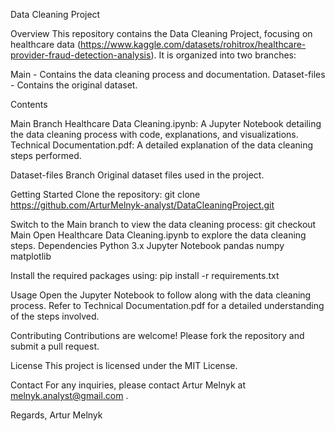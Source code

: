 Data Cleaning Project

Overview
This repository contains the Data Cleaning Project, focusing on healthcare data (https://www.kaggle.com/datasets/rohitrox/healthcare-provider-fraud-detection-analysis). It is organized into two branches:

Main - Contains the data cleaning process and documentation.
Dataset-files - Contains the original dataset.

Contents

Main Branch
Healthcare Data Cleaning.ipynb: A Jupyter Notebook detailing the data cleaning process with code, explanations, and visualizations.
Technical Documentation.pdf: A detailed explanation of the data cleaning steps performed.

Dataset-files Branch
Original dataset files used in the project.

Getting Started
Clone the repository:
git clone https://github.com/ArturMelnyk-analyst/DataCleaningProject.git

Switch to the Main branch to view the data cleaning process:
git checkout Main
Open Healthcare Data Cleaning.ipynb to explore the data cleaning steps.
Dependencies
Python 3.x
Jupyter Notebook
pandas
numpy
matplotlib

Install the required packages using:
pip install -r requirements.txt

Usage
Open the Jupyter Notebook to follow along with the data cleaning process. Refer to Technical Documentation.pdf for a detailed understanding of the steps involved.

Contributing
Contributions are welcome! Please fork the repository and submit a pull request.

License
This project is licensed under the MIT License.

Contact
For any inquiries, please contact Artur Melnyk at melnyk.analyst@gmail.com .

Regards,
Artur Melnyk
